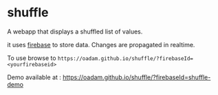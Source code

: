 # shuffle
A webapp that displays a shuffled list of values.

it uses [firebase](http://firebase.com) to store data. Changes are propagated in realtime.

To use browse to `https://oadam.github.io/shuffle/?firebaseId=<yourfirebaseid>`

Demo available at : https://oadam.github.io/shuffle/?firebaseId=shuffle-demo
